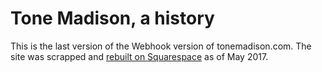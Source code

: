 # Tone Madison, a history
This is the last version of the Webhook version of tonemadison.com. The site was scrapped and [rebuilt on Squarespace](https://www.tonemadison.com/) as of May 2017.
